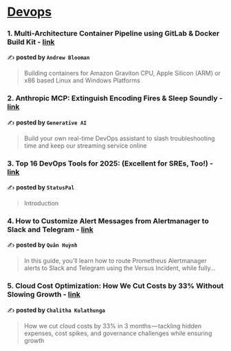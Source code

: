 
<h1><a href=https://medium.com/tag/devops/recommended target="_blank" rel="noopener noreferrer">Devops</a></h1>
<h3>1. Multi-Architecture Container Pipeline using GitLab & Docker Build Kit - <a href="https://medium.com/@andyblooman/multi-architecture-container-build-pipeline-using-docker-build-kit-7e2dbf22dd7d" target="_blank" rel="noopener noreferrer">link</a></h3>

✍️ **posted by `Andrew Blooman`**

<blockquote>Building containers for Amazon Graviton CPU, Apple Silicon (ARM) or x86 based Linux and Windows Platforms</blockquote>

<h3>2. Anthropic MCP: Extinguish Encoding Fires & Sleep Soundly - <a href="https://medium.com/generative-ai/anthropic-mcp-extinguish-encoding-fires-sleep-soundly-dedab6dc182b" target="_blank" rel="noopener noreferrer">link</a></h3>

✍️ **posted by `Generative AI`**

<blockquote>Build your own real-time DevOps assistant to slash troubleshooting time and keep our streaming service online</blockquote>

<h3>3. Top 16 DevOps Tools for 2025: (Excellent for SREs, Too!) - <a href="https://medium.com/statuspal/top-16-devops-tools-for-2025-excellent-for-sres-too-c05cce8d648e" target="_blank" rel="noopener noreferrer">link</a></h3>

✍️ **posted by `StatusPal`**

<blockquote>Introduction</blockquote>

<h3>4. How to Customize Alert Messages from Alertmanager to Slack and Telegram - <a href="https://medium.com/@hmquan08011996/how-to-customize-alert-messages-from-alertmanager-to-slack-and-telegram-786525713689" target="_blank" rel="noopener noreferrer">link</a></h3>

✍️ **posted by `Quân Huỳnh`**

<blockquote>In this guide, you’ll learn how to route Prometheus Alertmanager alerts to Slack and Telegram using the Versus Incident, while fully…</blockquote>

<h3>5. Cloud Cost Optimization: How We Cut Costs by 33% Without Slowing Growth - <a href="https://medium.com/@chaliyarc/cloud-cost-optimization-how-we-cut-costs-by-33-without-slowing-growth-bcb613c2bb68" target="_blank" rel="noopener noreferrer">link</a></h3>

✍️ **posted by `Chalitha Kulathunga`**

<blockquote>How we cut cloud costs by 33% in 3 months — tackling hidden expenses, cost spikes, and governance challenges while ensuring growth</blockquote>

